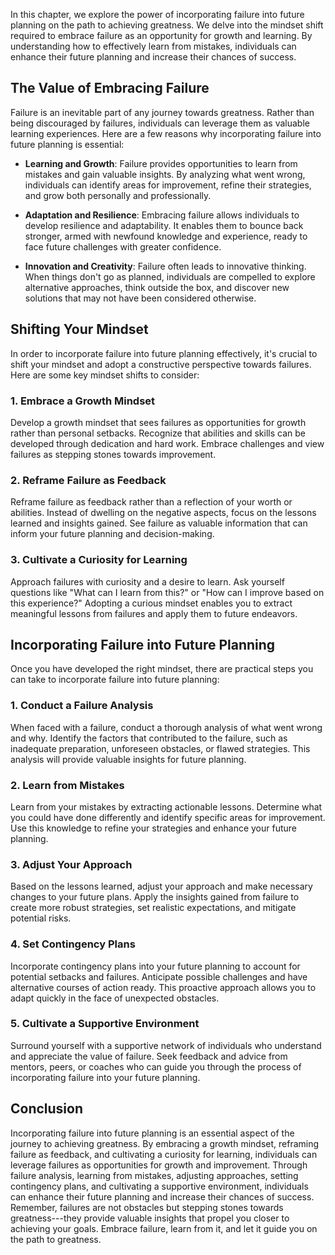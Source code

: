 
In this chapter, we explore the power of incorporating failure into future planning on the path to achieving greatness. We delve into the mindset shift required to embrace failure as an opportunity for growth and learning. By understanding how to effectively learn from mistakes, individuals can enhance their future planning and increase their chances of success.

The Value of Embracing Failure
------------------------------

Failure is an inevitable part of any journey towards greatness. Rather than being discouraged by failures, individuals can leverage them as valuable learning experiences. Here are a few reasons why incorporating failure into future planning is essential:

* **Learning and Growth**: Failure provides opportunities to learn from mistakes and gain valuable insights. By analyzing what went wrong, individuals can identify areas for improvement, refine their strategies, and grow both personally and professionally.

* **Adaptation and Resilience**: Embracing failure allows individuals to develop resilience and adaptability. It enables them to bounce back stronger, armed with newfound knowledge and experience, ready to face future challenges with greater confidence.

* **Innovation and Creativity**: Failure often leads to innovative thinking. When things don't go as planned, individuals are compelled to explore alternative approaches, think outside the box, and discover new solutions that may not have been considered otherwise.

Shifting Your Mindset
---------------------

In order to incorporate failure into future planning effectively, it's crucial to shift your mindset and adopt a constructive perspective towards failures. Here are some key mindset shifts to consider:

### 1. Embrace a Growth Mindset

Develop a growth mindset that sees failures as opportunities for growth rather than personal setbacks. Recognize that abilities and skills can be developed through dedication and hard work. Embrace challenges and view failures as stepping stones towards improvement.

### 2. Reframe Failure as Feedback

Reframe failure as feedback rather than a reflection of your worth or abilities. Instead of dwelling on the negative aspects, focus on the lessons learned and insights gained. See failure as valuable information that can inform your future planning and decision-making.

### 3. Cultivate a Curiosity for Learning

Approach failures with curiosity and a desire to learn. Ask yourself questions like "What can I learn from this?" or "How can I improve based on this experience?" Adopting a curious mindset enables you to extract meaningful lessons from failures and apply them to future endeavors.

Incorporating Failure into Future Planning
------------------------------------------

Once you have developed the right mindset, there are practical steps you can take to incorporate failure into future planning:

### 1. Conduct a Failure Analysis

When faced with a failure, conduct a thorough analysis of what went wrong and why. Identify the factors that contributed to the failure, such as inadequate preparation, unforeseen obstacles, or flawed strategies. This analysis will provide valuable insights for future planning.

### 2. Learn from Mistakes

Learn from your mistakes by extracting actionable lessons. Determine what you could have done differently and identify specific areas for improvement. Use this knowledge to refine your strategies and enhance your future planning.

### 3. Adjust Your Approach

Based on the lessons learned, adjust your approach and make necessary changes to your future plans. Apply the insights gained from failure to create more robust strategies, set realistic expectations, and mitigate potential risks.

### 4. Set Contingency Plans

Incorporate contingency plans into your future planning to account for potential setbacks and failures. Anticipate possible challenges and have alternative courses of action ready. This proactive approach allows you to adapt quickly in the face of unexpected obstacles.

### 5. Cultivate a Supportive Environment

Surround yourself with a supportive network of individuals who understand and appreciate the value of failure. Seek feedback and advice from mentors, peers, or coaches who can guide you through the process of incorporating failure into your future planning.

Conclusion
----------

Incorporating failure into future planning is an essential aspect of the journey to achieving greatness. By embracing a growth mindset, reframing failure as feedback, and cultivating a curiosity for learning, individuals can leverage failures as opportunities for growth and improvement. Through failure analysis, learning from mistakes, adjusting approaches, setting contingency plans, and cultivating a supportive environment, individuals can enhance their future planning and increase their chances of success. Remember, failures are not obstacles but stepping stones towards greatness---they provide valuable insights that propel you closer to achieving your goals. Embrace failure, learn from it, and let it guide you on the path to greatness.
